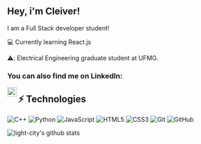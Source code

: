 ## Hey, i'm Cleiver!


I am a Full Stack developer student!

:computer: Currently learning React.js

⚠️: Electrical Engineering graduate student at UFMG.

### You can also find me on LinkedIn:
<a href="https://www.linkedin.com/in/cleiver-coelho-398a49211
"><img align="left" alt="holisitc_developer | LinkedIn" width="22px" src="https://cdn.jsdelivr.net/npm/simple-icons@v3/icons/linkedin.svg" />
</a>

## ⚡ Technologies

![C++](https://img.shields.io/badge/-C++-00599C?style=flat-square&logo=c)
![Python](https://img.shields.io/badge/-Python-black?style=flat-square&logo=Python)
![JavaScript](https://img.shields.io/badge/-JavaScript-black?style=flat-square&logo=javascript)
![HTML5](https://img.shields.io/badge/-HTML5-E34F26?style=flat-square&logo=html5&logoColor=white)
![CSS3](https://img.shields.io/badge/-CSS3-1572B6?style=flat-square&logo=css3)
![Git](https://img.shields.io/badge/-Git-black?style=flat-square&logo=git)
![GitHub](https://img.shields.io/badge/-GitHub-181717?style=flat-square&logo=github)

<p align='start'>
  <img align="center" src="https://github-readme-stats.vercel.app/api?username=CleiverCoelho&bg_color=071A2C&icon_color=4194FD&show_icons=true&count_private=true&theme=tokyonight&line_height=27&text_color=FFFFFF" alt="light-city's github stats"/>
